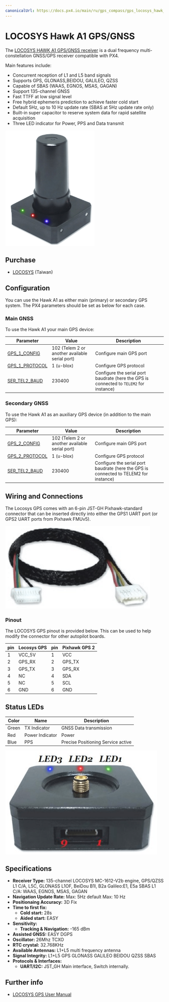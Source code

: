 ```yaml
---
canonicalUrl: https://docs.px4.io/main/ru/gps_compass/gps_locosys_hawk_a1
---
```


# LOCOSYS Hawk A1 GPS/GNSS

The [LOCOSYS HAWK A1 GPS/GNSS receiver](https://www.locosystech.com/en/product/hawk-a1-LU23031-V2.html) is a dual frequency multi-constellation GNSS/GPS receiver compatible with PX4.

Main features include:
- Concurrent reception of L1 and L5 band signals
- Supports GPS, GLONASS,BEIDOU, GALILEO, QZSS
- Capable of SBAS (WAAS, EGNOS, MSAS, GAGAN)
- Support 135-channel GNSS
- Fast TTFF at low signal level
- Free hybrid ephemeris prediction to achieve faster cold start
- Default 5Hz, up to 10 Hz update rate (SBAS at 5Hz update rate only)
- Built-in super capacitor to reserve system data for rapid satellite acquisition
- Three LED indicator for Power, PPS and Data transmit

![Hawk A1](../../assets/hardware/gps/locosys_hawk_a1/locosys_hawk_a1_gps.png)

## Purchase

* [LOCOSYS](https://www.locosystech.com/en/product/hawk-a1-LU23031-V2.html) (Taiwan)

## Configuration

You can use the Hawk A1 as either main (primary) or secondary GPS system. The PX4 parameters should be set as below for each case.

### Main GNSS

To use the Hawk A1 your main GPS device:

| Parameter                                                                    | Value                                          | Description                                                                             |
| ---------------------------------------------------------------------------- | ---------------------------------------------- | --------------------------------------------------------------------------------------- |
| [GPS_1_CONFIG](../advanced_config/parameter_reference.md#GPS_1_CONFIG)     | 102 (Telem 2 or another available serial port) | Configure main GPS port                                                                 |
| [GPS_1_PROTOCOL](../advanced_config/parameter_reference.md#GPS_1_PROTOCOL) | 1 (u-blox)                                     | Configure GPS protocol                                                                  |
| [SER_TEL2_BAUD](../advanced_config/parameter_reference.md#SER_TEL2_BAUD)   | 230400                                         | Configure the serial port baudrate (here the GPS is connected to `TELEM2` for instance) |

### Secondary GNSS

To use the Hawk A1 as an auxiliary GPS device (in addition to the main GPS):

| Parameter                                                                    | Value                                          | Description                                                                           |
| ---------------------------------------------------------------------------- | ---------------------------------------------- | ------------------------------------------------------------------------------------- |
| [GPS_2_CONFIG](../advanced_config/parameter_reference.md#GPS_2_CONFIG)     | 102 (Telem 2 or another available serial port) | Configure main GPS port                                                               |
| [GPS_2_PROTOCOL](../advanced_config/parameter_reference.md#GPS_2_PROTOCOL) | 1 (u-blox)                                     | Configure GPS protocol                                                                |
| [SER_TEL2_BAUD](../advanced_config/parameter_reference.md#SER_TEL2_BAUD)   | 230400                                         | Configure the serial port baudrate (here the GPS is connected to TELEM2 for instance) |

## Wiring and Connections

The Locosys GPS comes with an 6-pin JST-GH Pixhawk-standard connector that can be inserted directly into either the GPS1 UART port (or GPS2 UART ports from Pixhawk FMUv5).

![GPS cable](../../assets/hardware/gps/locosys_hawk_a1/locosys_gps_cable.png)

### Pinout

The LOCOSYS GPS pinout is provided below. This can be used to help modify the connector for other autopilot boards.

| pin | Locosys GPS | pin | Pixhawk GPS 2 |
| --- | ----------- | --- | ------------- |
| 1   | VCC_5V      | 1   | VCC           |
| 2   | GPS_RX      | 2   | GPS_TX        |
| 3   | GPS_TX      | 3   | GPS_RX        |
| 4   | NC          | 4   | SDA           |
| 5   | NC          | 5   | SCL           |
| 6   | GND         | 6   | GND           |

## Status LEDs

| Color | Name            | Description                        |
| ----- | --------------- | ---------------------------------- |
| Green | TX Indicator    | GNSS Data transmission             |
| Red   | Power Indicator | Power                              |
| Blue  | PPS             | Precise Positioning Service active |

![Hawk A1 LEDs](../../assets/hardware/gps/locosys_hawk_a1/locosys_hawk_a1_leds.png)

## Specifications

- **Receiver Type:** 135-channel LOCOSYS MC-1612-V2b engine, GPS/QZSS L1 C/A, L5C, GLONASS L1OF, BeiDou B1I, B2a Galileo:E1, E5a SBAS L1 C/A: WAAS, EGNOS, MSAS, GAGAN
- **Navigation Update Rate:** Max: 5Hz default Max: 10 Hz
- **Positionaing Accuracy:** 3D Fix
- **Time to first fix:**
  - **Cold start:** 28s
  - **Aided start:** EASY
- **Sensitivity:**
  - **Tracking & Navigation:** -165 dBm
- **Assisted GNSS:** EASY DGPS
- **Oscillator:** 26Mhz TCXO
- **RTC crystal:** 32.768KHz
- **Available Antennas:** L1+L5 multi frequency antenna
- **Signal Integrity:** L1+L5 GPS GLONASS GALILEO BEIDOU QZSS SBAS
- **Protocols & Interfaces:**
  - **UART/I2C:** JST_GH Main interface, Switch internally.

## Further info

- [LOCOSYS GPS User Manual](https://www.locosystech.com/Templates/att/LU23031-V2%20datasheet_v0.2.pdf?lng=en)
